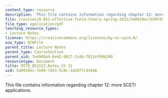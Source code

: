 ```yaml
---
content_type: resource
description: 'This file contains information regarding chapter 12: more SCETI applications.'
file: /courses/8-851-effective-field-theory-spring-2013/540919ec7e9974535c8c3d20ffc43448_MIT8_851S13_MoreSCETIAppli.pdf
file_type: application/pdf
learning_resource_types:
- Lecture Notes
license: https://creativecommons.org/licenses/by-nc-sa/4.0/
ocw_type: OCWFile
parent_title: Lecture Notes
parent_type: CourseSection
parent_uid: 7ed94bb4-6e42-9627-2cdb-f812ef69b240
resourcetype: Document
title: MIT8_851S13_Notes_Ch 12
uid: 540919ec-7e99-7453-5c8c-3d20ffc43448
---
```

This file contains information regarding chapter 12: more SCETI applications.